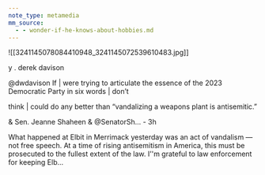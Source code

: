 ```yaml
---
note_type: metamedia
mm_source:
  - - wonder-if-he-knows-about-hobbies.md
---
```


![[3241145078084410948_3241145072539610483.jpg]]

y . derek davison

@dwdavison
If | were trying to articulate the essence of the
2023 Democratic Party in six words | don’t

think | could do any better than “vandalizing a
weapons plant is antisemitic.”

& Sen. Jeanne Shaheen & @SenatorSh... - 3h

What happened at Elbit in Merrimack yesterday
was an act of vandalism — not free speech. At a
time of rising antisemitism in America, this must
be prosecuted to the fullest extent of the law.
I’'m grateful to law enforcement for keeping Elb...

